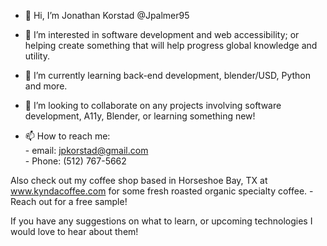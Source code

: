 - 👋 Hi, I’m Jonathan Korstad @Jpalmer95

- 👀 I’m interested in software development and web accessibility; or helping create something that will help progress global knowledge and utility.

- 🌱 I’m currently learning back-end development, blender/USD, Python and more.

- 💞️ I’m looking to collaborate on any projects involving software development, A11y, Blender, or learning something new!

- 📫 How to reach me:
        <br>- email: jpkorstad@gmail.com
        <br>- Phone: (512) 767-5662

Also check out my coffee shop based in Horseshoe Bay, TX at www.kyndacoffee.com for some fresh roasted organic specialty coffee.
        - Reach out for a free sample!


If you have any suggestions on what to learn, or upcoming technologies I would love to hear about them!
